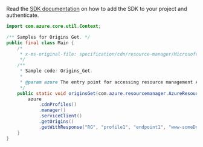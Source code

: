Read the [SDK documentation](https://github.com/Azure/azure-sdk-for-java/blob/azure-resourcemanager_2.15.0/sdk/resourcemanager/azure-resourcemanager/README.md) on how to add the SDK to your project and authenticate.

```java
import com.azure.core.util.Context;

/** Samples for Origins Get. */
public final class Main {
    /*
     * x-ms-original-file: specification/cdn/resource-manager/Microsoft.Cdn/stable/2021-06-01/examples/Origins_Get.json
     */
    /**
     * Sample code: Origins_Get.
     *
     * @param azure The entry point for accessing resource management APIs in Azure.
     */
    public static void originsGet(com.azure.resourcemanager.AzureResourceManager azure) {
        azure
            .cdnProfiles()
            .manager()
            .serviceClient()
            .getOrigins()
            .getWithResponse("RG", "profile1", "endpoint1", "www-someDomain-net", Context.NONE);
    }
}
```
